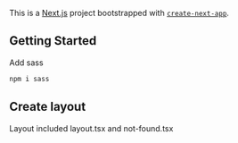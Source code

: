 This is a [Next.js](https://nextjs.org/) project bootstrapped with [`create-next-app`](https://github.com/vercel/next.js/tree/canary/packages/create-next-app).

## Getting Started

Add sass

```bash
npm i sass
```

## Create layout

Layout included layout.tsx and not-found.tsx